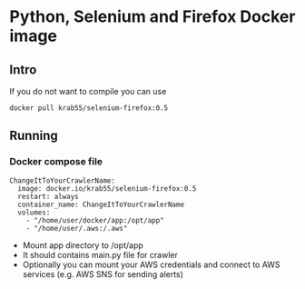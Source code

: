 # Python, Selenium and Firefox Docker image

## Intro
If you do not want to compile you can use

```
docker pull krab55/selenium-firefox:0.5
```

## Running
### Docker compose file
```
ChangeItToYourCrawlerName:
  image: docker.io/krab55/selenium-firefox:0.5
  restart: always
  container_name: ChangeItToYourCrawlerName
  volumes:
    - "/home/user/docker/app:/opt/app"
    - "/home/user/.aws:/.aws"
```

* Mount app directory to /opt/app
* It should contains main.py file for crawler
* Optionally you can mount your AWS credentials and connect to AWS services (e.g. AWS SNS for sending alerts)